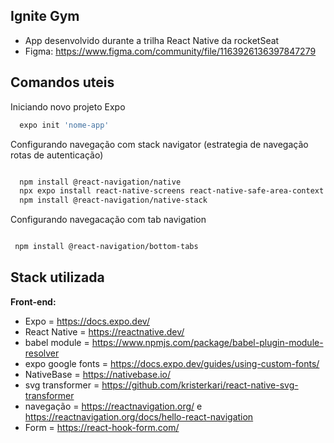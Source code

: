 ## Ignite Gym

- App desenvolvido durante a trilha React Native da rocketSeat
- Figma: https://www.figma.com/community/file/1163926136397847279

## Comandos uteis

Iniciando novo projeto Expo

```bash
  expo init 'nome-app'

```

Configurando navegação com stack navigator (estrategia de navegação rotas de autenticação)

```bash

  npm install @react-navigation/native
  npx expo install react-native-screens react-native-safe-area-context
  npm install @react-navigation/native-stack

```

Configurando navegacação com tab navigation

```bash

 npm install @react-navigation/bottom-tabs

```

## Stack utilizada

**Front-end:**

- Expo = https://docs.expo.dev/
- React Native = https://reactnative.dev/
- babel module = https://www.npmjs.com/package/babel-plugin-module-resolver
- expo google fonts = https://docs.expo.dev/guides/using-custom-fonts/
- NativeBase = https://nativebase.io/
- svg transformer = https://github.com/kristerkari/react-native-svg-transformer
- navegação = https://reactnavigation.org/ e https://reactnavigation.org/docs/hello-react-navigation
- Form = https://react-hook-form.com/
